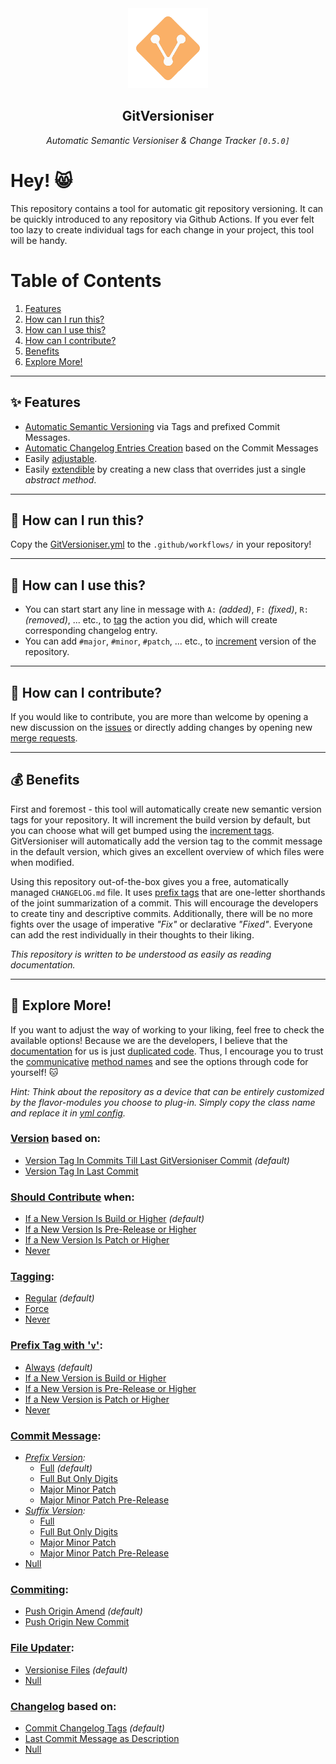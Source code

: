 <div align="center" style="margin-bottom: 30px;">
    <img src="./docs/img/logo.png" style="height: 128px; width; 128px;"/>
    <h2 align="center">GitVersioniser</h2>
    <div>
        <i>Automatic Semantic Versioniser & Change Tracker <code>[0.5.0]</code></i>
    </div>
</div>

# Hey! 😸

This repository contains a tool for automatic git repository versioning. It can be quickly introduced to any repository via Github Actions. If you ever felt too lazy to create individual tags for each change in your project, this tool will be handy.

# Table of Contents

1. [Features](#-features)
2. [How can I run this?](#-how-can-i-run-this)
3. [How can I use this?](#-how-can-i-use-this)
4. [How can I contribute?](#-how-can-i-contribute)
5. [Benefits](#-benefits)
6. [Explore More!](#-explore-more)

---

## ✨ **Features**

- [Automatic Semantic Versioning](https://semver.org/) via Tags and prefixed Commit Messages.
- [Automatic Changelog Entries Creation](https://keepachangelog.com/en/1.0.0/) based on the Commit Messages
- Easily [adjustable](#-explore-more).
- Easily [extendible](#-how-can-i-contribute) by creating a new class that overrides just a single _abstract method_.

---

## 🚀 **How can I run this?**

Copy the [GitVersioniser.yml](./docs/example/GitVersioniser.yml) to the `.github/workflows/` in your repository!

---

## 🙌 **How can I use this?**

- You can start start any line in message with `A:` _(added)_, `F:` _(fixed)_, `R:` _(removed)_, ... etc., to [tag](commit_tags) the action you did, which will create corresponding changelog entry.
- You can add `#major`, `#minor`, `#patch`, ... etc., to [increment](src\gitversioniser\config\increments.py) version of the repository.

---

## 🤔 **How can I contribute?**

If you would like to contribute, you are more than welcome by opening a new discussion on the [issues](https://github.com/Luzkan/gitversioniser/issues) or directly adding changes by opening new [merge requests](https://github.com/Luzkan/gitversioniser/pulls).

---

## 💰 **Benefits**

First and foremost - this tool will automatically create new semantic version tags for your repository. It will increment the build version by default, but you can choose what will get bumped using the [increment tags](./src/gitversioniser/config/increments.py). GitVersioniser will automatically add the version tag to the commit message in the default version, which gives an excellent overview of which files were when modified.

Using this repository out-of-the-box gives you a free, automatically managed `CHANGELOG.md` file. It uses [prefix tags](./src/gitversioniser/config/commit_tags.py) that are one-letter shorthands of the joint summarization of a commit. This will encourage the developers to create tiny and descriptive commits. Additionally, there will be no more fights over the usage of imperative _"Fix"_ or declarative _"Fixed"_. Everyone can add the rest individually in their thoughts to their liking.

_This repository is written to be understood as easily as reading documentation._

---

## 🔭 **Explore More!**

If you want to adjust the way of working to your liking, feel free to check the available options! Because we are the developers, I believe that the [documentation](https://luzkan.github.io/smells/what-comment) for us is just [duplicated code](https://luzkan.github.io/smells/duplicated-code). Thus, I encourage you to trust the [communicative](https://luzkan.github.io/smells/uncommunicative-name) [method names](https://luzkan.github.io/smells/fallacious-method-name) and see the options through code for yourself! 🐱

_Hint: Think about the repository as a device that can be entirely customized by the flavor-modules you choose to plug-in. Simply copy the class name and replace it in [yml config](./docs/example/GitVersioniser.yml)._

### [**Version**](./src/gitversioniser/domain/versioniser/routines/version/) based on:

- [Version Tag In Commits Till Last GitVersioniser Commit](./src/gitversioniser/domain/versioniser/routines/version/core/version_tag_in_commits_till_last_git_versioniser_commit.py) _(default)_
- [Version Tag In Last Commit](./src/gitversioniser/domain/versioniser/routines/version/core/version_tag_in_last_commit.py)

### [**Should Contribute**](./src/gitversioniser/domain/versioniser/routines/version/) when:

- [If a New Version Is Build or Higher](./src/gitversioniser/domain/versioniser/routines/should_contribute/core/if_new_version_is_build_or_higher.py) _(default)_
- [If a New Version Is Pre-Release or Higher](./src/gitversioniser/domain/versioniser/routines/should_contribute/core/if_new_version_is_prerelease_or_higher.py)
- [If a New Version Is Patch or Higher](./src/gitversioniser/domain/versioniser/routines/should_contribute/core/if_new_version_is_patch_or_higher.py)
- [Never](./src/gitversioniser/domain/versioniser/routines/should_contribute/core/never.py)

### [**Tagging**](./src/gitversioniser/domain/versioniser/routines/tagging/):

- [Regular](./src/gitversioniser/domain/versioniser/routines/tagging/core/regular.py) _(default)_
- [Force](./src/gitversioniser/domain/versioniser/routines/tagging/core/force.py)
- [Never](./src/gitversioniser/domain/versioniser/routines/tagging/core/never.py)

### [**Prefix Tag with '`v`'**](./src/gitversioniser/domain/versioniser/routines/tagging/):

- [Always](.src/gitversioniser/domain/versioniser/routines/prefix_tag_with_v/core/always.py) _(default)_
- [If a New Version is Build or Higher](./src/gitversioniser/domain/versioniser/routines/prefix_tag_with_v/core/if_new_version_is_build_or_higher.py)
- [If a New Version is Pre-Release or Higher](./src/gitversioniser/domain/versioniser/routines/prefix_tag_with_v/core/if_new_version_is_prerelease_or_higher.py)
- [If a New Version is Patch or Higher](./src/gitversioniser/domain/versioniser/routines/prefix_tag_with_v/core/if_new_version_is_patch_or_higher.py)
- [Never](./src/gitversioniser/domain/versioniser/routines/prefix_tag_with_v/core/never.py)

### [**Commit Message**](./src/gitversioniser/domain/versioniser/routines/commit_message/):

- _[Prefix Version](./src/gitversioniser/domain/versioniser/routines/commit_message/core/prefix_version/):_
  - [Full](./src/gitversioniser/domain/versioniser/routines/commit_message/core/prefix_version/full.py) _(default)_
  - [Full But Only Digits](./src/gitversioniser/domain/versioniser/routines/commit_message/core/prefix_version/full_but_only_digits.py)
  - [Major Minor Patch](./src/gitversioniser/domain/versioniser/routines/commit_message/core/prefix_version/major_minor_patch.py)
  - [Major Minor Patch Pre-Release](./src/gitversioniser/domain/versioniser/routines/commit_message/core/prefix_version/major_minor_patch_prerelease.py)
- _[Suffix Version](./src/gitversioniser/domain/versioniser/routines/commit_message/core/suffix_version/):_
  - [Full](./src/gitversioniser/domain/versioniser/routines/commit_message/core/suffix_version/full.py)
  - [Full But Only Digits](./src/gitversioniser/domain/versioniser/routines/commit_message/core/suffix_version/full_but_only_digits.py)
  - [Major Minor Patch](./src/gitversioniser/domain/versioniser/routines/commit_message/core/suffix_version/major_minor_patch.py)
  - [Major Minor Patch Pre-Release](./src/gitversioniser/domain/versioniser/routines/commit_message/core/suffix_version/major_minor_patch_prerelease.py)
- [Null](./src/gitversioniser/domain/versioniser/routines/commit_message/core/null.py)

### [**Commiting**](./src/gitversioniser/domain/versioniser/routines/commiting/):

- [Push Origin Amend](./src/gitversioniser/domain/versioniser/routines/commiting/core/push_origin_amend.py) _(default)_
- [Push Origin New Commit](./src/gitversioniser/domain/versioniser/routines/commiting/core/push_origin_new_commit.py)

### [**File Updater**](./src/gitversioniser/domain/versioniser/routines/file_updater/):

- [Versionise Files](./src/gitversioniser/domain/versioniser/routines/file_updater/core/versionise_files.py) _(default)_
- [Null](./src/gitversioniser/domain/versioniser/routines/file_updater/core/null.py)

### [**Changelog**](./src/gitversioniser/domain/versioniser/routines/changelog/) based on:

- [Commit Changelog Tags](./src/gitversioniser/domain/versioniser/routines/changelog/core/commit_changelog_tags/commit_changelog_tags.py) _(default)_
- [Last Commit Message as Description](./src/gitversioniser/domain/versioniser/routines/changelog/core/last_commit_message_as_description/last_commit_message_as_description.py)
- [Null](./src/gitversioniser/domain/versioniser/routines/changelog/core/null/null.py)
